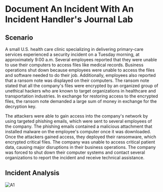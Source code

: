 <h1>Document An Incident With An Incident Handler's Journal Lab</h1>

<h2>Scenario</h2>
A small U.S. health care clinic specializing in delivering primary-care services experienced a security incident on a Tuesday morning, at approximately 9:00 a.m. Several employees reported that they were unable to use their computers to access files like medical records. Business operations shut down because employees were unable to access the files and software needed to do their job.
Additionally, employees also reported that a ransom note was displayed on their computers. The ransom note stated that all the company's files were encrypted by an organized group of unethical hackers who are known to target organizations in healthcare and transportation industries. In exchange for restoring access to the encrypted files, the ransom note demanded a large sum of money in exchange for the decryption key. 


<br />


The attackers were able to gain access into the company's network by using targeted phishing emails, which were sent to several employees of the company. The phishing emails contained a malicious attachment that installed malware on the employee's computer once it was downloaded.
Once the attackers gained access, they deployed their ransomware, which encrypted critical files. The company was unable to access critical patient data, causing major disruptions in their business operations. The company was forced to shut down their computer systems and contact several organizations to report the incident and receive technical assistance.
<br />


<h2>Incident Analysis</h2>

![A1](https://github.com/user-attachments/assets/214dabc2-8a59-41fd-a16f-503eaf471128)

<!--
 ```diff
- text in red
+ text in green
! text in orange
# text in gray
@@ text in purple (and bold)@@
```
--!>
